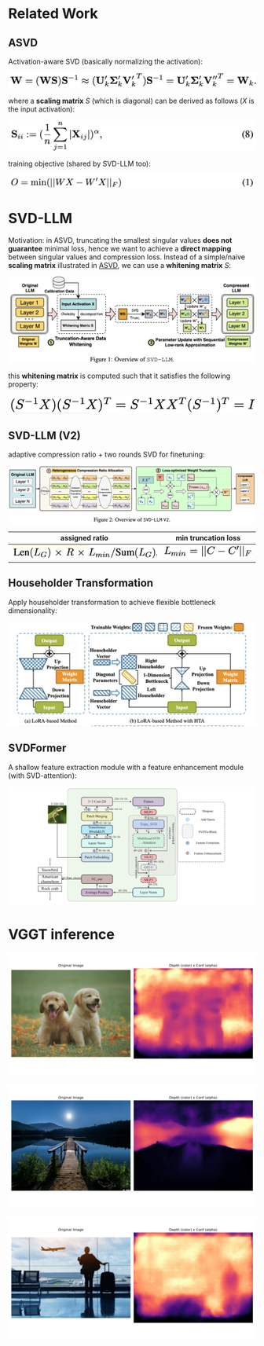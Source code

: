 # Related Work

## ASVD

Activation-aware SVD (basically normalizing the activation):

![alt text](docs/ASVD_1.png)

where a **scaling matrix** $S$ (which is diagonal) can be derived as follows ($X$ is the input activation):

![alt text](docs/ASVD_2.png)

training objective (shared by SVD-LLM too):

![alt text](docs/objective.png)

# SVD-LLM

Motivation: in ASVD, truncating the smallest singular values **does not guarantee** minimal loss, hence we want to achieve a **direct mapping** between singular values and compression loss. Instead of a simple/naive **scaling matrix** illustrated in [ASVD](docs/ASVD_2.png), we can use a **whitening matrix** $S$:

![alt text](docs/SVD-LLM.png)

this **whitening matrix** is computed such that it satisfies the following property:

![alt text](docs/whitening.png)

## SVD-LLM (V2)

adaptive compression ratio + two rounds SVD for finetuning:

![alt text](docs/SVD-LLM_V2.png)

| assigned ratio | min truncation loss |
| ---- | ----- |
| ![alt text](docs/ratio_formula.png) | ![alt text](docs/minimum_loss.png)|

## Householder Transformation

Apply householder transformation to achieve flexible bottleneck dimensionality:

![alt text](docs/householder.png)

## SVDFormer

A shallow feature extraction module with a feature enhancement module (with SVD-attention):

![alt text](docs/SVDFormer.png)

# VGGT inference

![alt text](toy_output/depth_b0_s1.png)

![alt text](toy_output/depth_b0_s0.png)

![alt text](toy_output/depth_b0_s2.png)